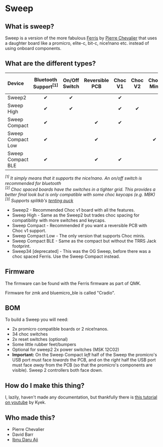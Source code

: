 # Sweep

## What is sweep?

Sweep is a version of the more fabulous [Ferris](https://github.com/pierrechevalier83/ferris) by [Pierre Chevalier](https://github.com/pierrechevalier83/) that uses a daughter board like a promicro, elite-c, bit-c, nice!nano etc. instead of using onboard components.

## What are the different types?

| Device | Bluetooth Support<sup>[1]</sup> | On/Off Switch | Reversible PCB | Choc V1 | Choc V2 | Choc Mini | MX & Alps | Choc Spacing<sup>[2]</sup> | Tenting<sup>[3]</sup> |
| :--- | :---: | :---: | :---: | :---: | :---: | :---: | :---: | :---: | :---: |
| Sweep2            | ✔ | ✔ |   | ✔ |   |   |   | ✔ | ✔ |
| Sweep High        | ✔ | ✔ |   | ✔ | ✔ |   | ✔ |   | ✔ |
| Sweep Compact     | ✔ |   | ✔ | ✔ |   |   |   | ✔ |   |
| Sweep Compact Low | ✔ |   | ✔ |   |   | ✔ |   | ✔ |   |
| Sweep Compact BLE | ✔ |   | ✔ | ✔ |   |   |   | ✔ |   |

*<sup>[1]</sup> It simply means that it supports the nice!nano. An on/off switch is recommended for bluetooth*  
*<sup>[2]</sup> Choc spaced boards have the switches in a tighter grid. This provides a better final look but is only compatible with some choc keycaps (e.g. MBK)*  
*<sup>[3]</sup> Supports splitkb's [tenting puck](https://splitkb.com/products/tenting-puck?_pos=1&_psq=tenting%20&_ss=e&_v=1.0)*

* Sweep2 - Recommended Choc v1 board with all the features.
* Sweep High - Same as the Sweep2 but trades choc spacing for compatibility with more switches and keycaps.
* Sweep Compact - Recommended if you want a reversible PCB with Choc v1 support.
* Sweep Compact Low - The only version that supports Choc minis.
* Sweep Compact BLE - Same as the compact but without the TRRS Jack footprint.
* Sweep34 [deprecated] - This was the OG Sweep, before there was a choc spaced Ferris. Use the Sweep Compact instead.

## Firmware

The firmware can be found with the Ferris firmware as part of QMK. 

Firmware for zmk and bluemicro_ble is called "Cradio".



## BOM

To build a Sweep you will need:

* 2x promicro compatible boards or 2 nice!nanos.
* 34 choc switches
* 2x reset switches (optional)
* Some little rubber feet/bumpers
* Optional for sweep2 2x power switches (MSK 12C02)
* **Important:**  On the Sweep Compact *left* half of the Sweep the promicro's USB port must face *towards* the PCB, and on the *right* half the USB port must face *away* from the PCB (so that the promicro's components are visible). Sweep 2 controllers both face down. 


## How do I make this thing?

I, lazily, haven't made any documentation, but thankfully there is [this tutorial on youtube](https://www.youtube.com/watch?v=fBPu7AyDtkM) by Kyek.

## Who made this?

* Pierre Chevalier
* David Barr
* [Ibnu Daru Aji](https://github.com/ibnuda/)
